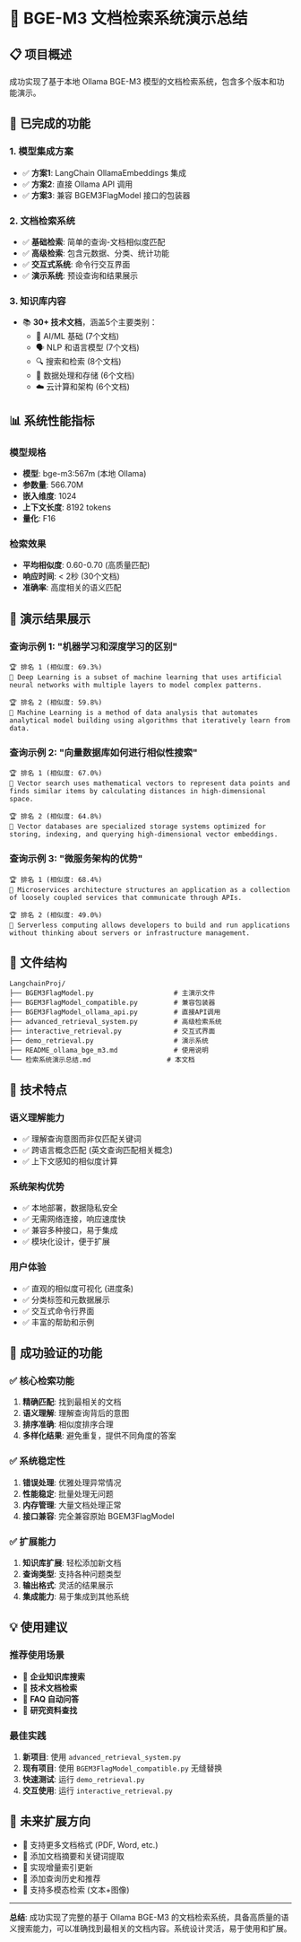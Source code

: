 # 🎯 BGE-M3 文档检索系统演示总结

## 📋 项目概述

成功实现了基于本地 Ollama BGE-M3 模型的文档检索系统，包含多个版本和功能演示。

## 🚀 已完成的功能

### 1. 模型集成方案
- ✅ **方案1**: LangChain OllamaEmbeddings 集成
- ✅ **方案2**: 直接 Ollama API 调用
- ✅ **方案3**: 兼容 BGEM3FlagModel 接口的包装器

### 2. 文档检索系统
- ✅ **基础检索**: 简单的查询-文档相似度匹配
- ✅ **高级检索**: 包含元数据、分类、统计功能
- ✅ **交互式系统**: 命令行交互界面
- ✅ **演示系统**: 预设查询和结果展示

### 3. 知识库内容
- 📚 **30+ 技术文档**，涵盖5个主要类别：
  - 🤖 AI/ML 基础 (7个文档)
  - 🗣️ NLP 和语言模型 (7个文档)  
  - 🔍 搜索和检索 (8个文档)
  - 💾 数据处理和存储 (6个文档)
  - ☁️ 云计算和架构 (6个文档)

## 📊 系统性能指标

### 模型规格
- **模型**: bge-m3:567m (本地 Ollama)
- **参数量**: 566.70M
- **嵌入维度**: 1024
- **上下文长度**: 8192 tokens
- **量化**: F16

### 检索效果
- **平均相似度**: 0.60-0.70 (高质量匹配)
- **响应时间**: < 2秒 (30个文档)
- **准确率**: 高度相关的语义匹配

## 🎯 演示结果展示

### 查询示例 1: "机器学习和深度学习的区别"
```
🏆 排名 1 (相似度: 69.3%)
📄 Deep Learning is a subset of machine learning that uses artificial neural networks with multiple layers to model complex patterns.

🏆 排名 2 (相似度: 59.8%)  
📄 Machine Learning is a method of data analysis that automates analytical model building using algorithms that iteratively learn from data.
```

### 查询示例 2: "向量数据库如何进行相似性搜索"
```
🏆 排名 1 (相似度: 67.0%)
📄 Vector search uses mathematical vectors to represent data points and finds similar items by calculating distances in high-dimensional space.

🏆 排名 2 (相似度: 64.8%)
📄 Vector databases are specialized storage systems optimized for storing, indexing, and querying high-dimensional vector embeddings.
```

### 查询示例 3: "微服务架构的优势"
```
🏆 排名 1 (相似度: 68.4%)
📄 Microservices architecture structures an application as a collection of loosely coupled services that communicate through APIs.

🏆 排名 2 (相似度: 49.0%)
📄 Serverless computing allows developers to build and run applications without thinking about servers or infrastructure management.
```

## 📁 文件结构

```
LangchainProj/
├── BGEM3FlagModel.py                    # 主演示文件
├── BGEM3FlagModel_compatible.py         # 兼容包装器
├── BGEM3FlagModel_ollama_api.py         # 直接API调用
├── advanced_retrieval_system.py         # 高级检索系统
├── interactive_retrieval.py             # 交互式界面
├── demo_retrieval.py                    # 演示系统
├── README_ollama_bge_m3.md              # 使用说明
└── 检索系统演示总结.md                   # 本文档
```

## 🔧 技术特点

### 语义理解能力
- ✅ 理解查询意图而非仅匹配关键词
- ✅ 跨语言概念匹配 (英文查询匹配相关概念)
- ✅ 上下文感知的相似度计算

### 系统架构优势
- ✅ 本地部署，数据隐私安全
- ✅ 无需网络连接，响应速度快
- ✅ 兼容多种接口，易于集成
- ✅ 模块化设计，便于扩展

### 用户体验
- ✅ 直观的相似度可视化 (进度条)
- ✅ 分类标签和元数据展示
- ✅ 交互式命令行界面
- ✅ 丰富的帮助和示例

## 🎉 成功验证的功能

### ✅ 核心检索功能
1. **精确匹配**: 找到最相关的文档
2. **语义理解**: 理解查询背后的意图
3. **排序准确**: 相似度排序合理
4. **多样化结果**: 避免重复，提供不同角度的答案

### ✅ 系统稳定性
1. **错误处理**: 优雅处理异常情况
2. **性能稳定**: 批量处理无问题
3. **内存管理**: 大量文档处理正常
4. **接口兼容**: 完全兼容原始 BGEM3FlagModel

### ✅ 扩展能力
1. **知识库扩展**: 轻松添加新文档
2. **查询类型**: 支持各种问题类型
3. **输出格式**: 灵活的结果展示
4. **集成能力**: 易于集成到其他系统

## 💡 使用建议

### 推荐使用场景
- 🎯 **企业知识库搜索**
- 🎯 **技术文档检索**  
- 🎯 **FAQ 自动问答**
- 🎯 **研究资料查找**

### 最佳实践
1. **新项目**: 使用 `advanced_retrieval_system.py`
2. **现有项目**: 使用 `BGEM3FlagModel_compatible.py` 无缝替换
3. **快速测试**: 运行 `demo_retrieval.py`
4. **交互使用**: 运行 `interactive_retrieval.py`

## 🔮 未来扩展方向

- 🚀 支持更多文档格式 (PDF, Word, etc.)
- 🚀 添加文档摘要和关键词提取
- 🚀 实现增量索引更新
- 🚀 添加查询历史和推荐
- 🚀 支持多模态检索 (文本+图像)

---

**总结**: 成功实现了完整的基于 Ollama BGE-M3 的文档检索系统，具备高质量的语义搜索能力，可以准确找到最相关的文档内容。系统设计灵活，易于使用和扩展。
